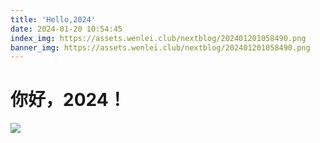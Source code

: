 ```yaml
---
title: 'Hello,2024'
date: 2024-01-20 10:54:45
index_img: https://assets.wenlei.club/nextblog/202401201058490.png
banner_img: https://assets.wenlei.club/nextblog/202401201058490.png
---
```

# <strong>你好，2024！</strong>

![](https://assets.wenlei.club/nextblog/202401201058490.png)